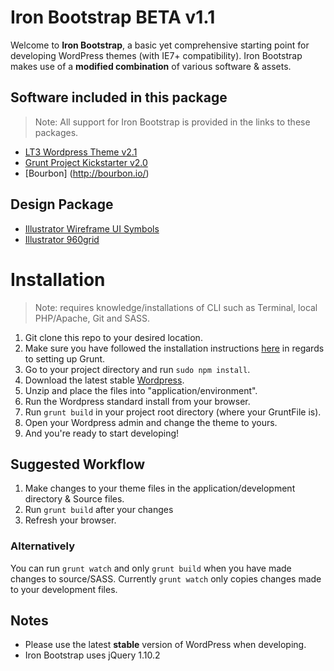 # Iron Bootstrap BETA v1.1
Welcome to **Iron Bootstrap**, a basic yet comprehensive starting point for developing WordPress themes (with IE7+ compatibility). Iron Bootstrap makes use of a **modified combination** of various software & assets.

## Software included in this package
> Note: All support for Iron Bootstrap is provided in the links to these packages.

- [LT3 Wordpress Theme v2.1](https://github.com/beaucharman/lt3)
- [Grunt Project Kickstarter v2.0](https://github.com/beaucharman/grunt-project-kickstarter)
- [Bourbon] (http://bourbon.io/)

## Design Package
- [Illustrator Wireframe UI Symbols](http://dribbble.com/shots/760177-Wireframe-Blueprint-Kit)
- [Illustrator 960grid](http://960.gs/)

# Installation
> Note: requires knowledge/installations of CLI such as Terminal, local PHP/Apache, Git and SASS.

1. Git clone this repo to your desired location.
2. Make sure you have followed the installation instructions [here](https://github.com/beaucharman/grunt-project-kickstarter) in regards to setting up Grunt.
3. Go to your project directory and run `sudo npm install`.
4. Download the latest stable [Wordpress](http://wordpress.org).
5. Unzip and place the files into "application/environment".
6. Run the Wordpress standard install from your browser.
7. Run `grunt build` in your project root directory (where your GruntFile is).
8. Open your Wordpress admin and change the theme to yours.
9. And you're ready to start developing!

## Suggested Workflow
1. Make changes to your theme files in the application/development directory & Source files.
2. Run `grunt build` after your changes
3. Refresh your browser.

### Alternatively
You can run `grunt watch` and only `grunt build` when you have made changes to source/SASS. Currently `grunt watch` only copies changes made to your development files.

## Notes
- Please use the latest **stable** version of WordPress when developing.
- Iron Bootstrap uses jQuery 1.10.2
